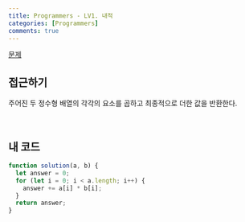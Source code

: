 ```yaml
---
title: Programmers - LV1. 내적
categories: [Programmers]
comments: true
---
```


[문제](https://programmers.co.kr/learn/courses/30/lessons/70128)

## 접근하기

주어진 두 정수형 배열의 각각의 요소를 곱하고 최종적으로 더한 값을 반환한다.

<br>

## 내 코드

```js
function solution(a, b) {
  let answer = 0;
  for (let i = 0; i < a.length; i++) {
    answer += a[i] * b[i];
  }
  return answer;
}
```
